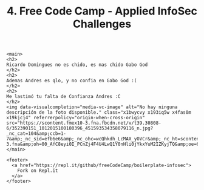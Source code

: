 

<html>
  <head>
    <title>Infosec Challenges</title>
    <meta name="" content="Free Code Camp - Infosec Challenges">
    <link rel="shortcut icon" href="https://cdn.hyperdev.com/us-east-1%3A52a203ff-088b-420f-81be-45bf559d01b1%2Ffavicon.ico" type="image/x-icon"/>
    <meta charset="utf-8">
    <meta http-equiv="X-UA-Compatible" content="IE=edge">
    <meta name="viewport" content="width=device-width, initial-scale=1">
    <link rel="stylesheet" href="style.css">
  </head>

  <body>
    <header>
      <h1>
        4. Free Code Camp - Applied InfoSec Challenges
      </h1>
    </header>

    <main>
    <h2> 
    Ricardo Domingues no es chido, es mas chido Gabo God
    </h2>
    <h2> 
    Ademas Andres es qlo, y no confia en Gabo God :(
    </h2>
    <h2> 
    Me lastimó tu falta de Confianza Andres :C
    </h2>
    <img data-visualcompletion="media-vc-image" alt="No hay ninguna descripción de la foto disponible." class="x1bwycvy x193iq5w x4fas0m x19kjcj4" referrerpolicy="origin-when-cross-origin" src="https://scontent.fmex10-3.fna.fbcdn.net/v/t39.30808-6/352390151_1012015100180396_451593534358079116_n.jpg?_nc_cat=104&amp;ccb=1-7&amp;_nc_sid=efb6e6&amp;_nc_ohc=wcQhkdh_LcMAX_yOVCr&amp;_nc_ht=scontent.fmex10-3.fna&amp;oh=00_AfC8eyi0I_PCnZj4F4U4LwQ1Y0nHli0jYkxYuM2IZKyjTQ&amp;oe=659B9BB4">
    </main>

    <footer>
      <a href="https://repl.it/github/freeCodeCamp/boilerplate-infosec">
        Fork on Repl.it
      </a>
    </footer>

  </body>
</html>
